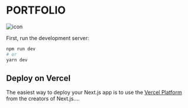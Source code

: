 # PORTFOLIO

<img src="https://res.cloudinary.com/chuksmbanaso/image/upload/v1669492401/media/Screenshot_289_m9sup3.png" title="icon" alt="icon">

First, run the development server:

```bash
npm run dev
# or
yarn dev
```

## Deploy on Vercel

The easiest way to deploy your Next.js app is to use the [Vercel Platform](https://vercel.com/new?utm_medium=default-template&filter=next.js&utm_source=create-next-app&utm_campaign=create-next-app-readme) from the creators of Next.js....
